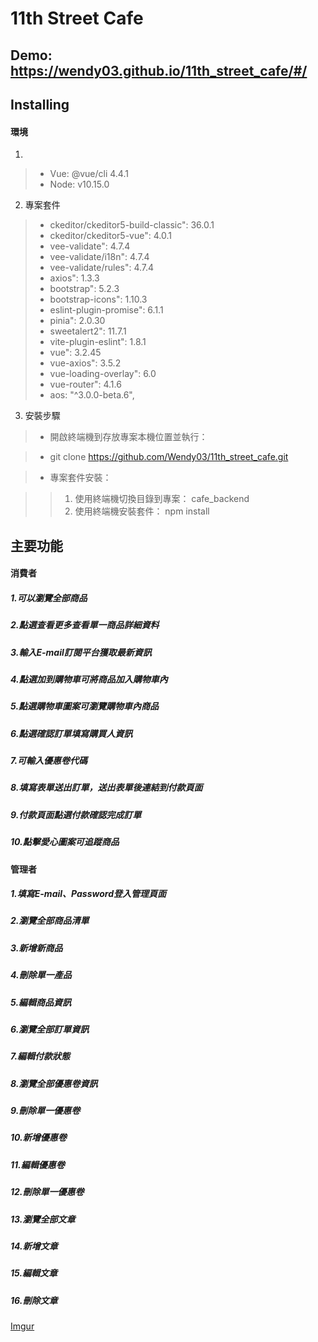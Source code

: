 # 11th Street Cafe

## Demo: https://wendy03.github.io/11th_street_cafe/#/

## Installing

#### 環境

1.  
  > - Vue: @vue/cli 4.4.1
  > - Node: v10.15.0

2.  專案套件
  > - ckeditor/ckeditor5-build-classic": 36.0.1
  > - ckeditor/ckeditor5-vue": 4.0.1
  > - vee-validate": 4.7.4
  >- vee-validate/i18n": 4.7.4
  >- vee-validate/rules": 4.7.4
  >- axios": 1.3.3
  >- bootstrap": 5.2.3
  >- bootstrap-icons": 1.10.3
  >- eslint-plugin-promise": 6.1.1
  >- pinia": 2.0.30
  >- sweetalert2": 11.7.1
  >- vite-plugin-eslint": 1.8.1
  >- vue": 3.2.45
  >- vue-axios": 3.5.2
  >- vue-loading-overlay": 6.0
  >- vue-router": 4.1.6
  >- aos: "^3.0.0-beta.6",

3. 安裝步驟
  > - 開啟終端機到存放專案本機位置並執行：

  > - git clone https://github.com/Wendy03/11th_street_cafe.git

  > - 專案套件安裝：

  > >  1. 使用終端機切換目錄到專案： cafe_backend
  > >  2. 使用終端機安裝套件： npm install



## 主要功能

#### 消費者
##### 1.可以瀏覽全部商品
##### 2.點選查看更多查看單一商品詳細資料
##### 3.輸入E-mail訂閱平台獲取最新資訊
##### 4.點選加到購物車可將商品加入購物車內
##### 5.點選購物車圖案可瀏覽購物車內商品
##### 6.點選確認訂單填寫購買人資訊
##### 7.可輸入優惠卷代碼
##### 8.填寫表單送出訂單，送出表單後連結到付款頁面
##### 9.付款頁面點選付款確認完成訂單
##### 10.點擊愛心圖案可追蹤商品



#### 管理者
##### 1.填寫E-mail、Password登入管理頁面
##### 2.瀏覽全部商品清單
##### 3.新增新商品
##### 4.刪除單一產品
##### 5.編輯商品資訊
##### 6.瀏覽全部訂單資訊
##### 7.編輯付款狀態
##### 8.瀏覽全部優惠卷資訊
##### 9.刪除單一優惠卷
##### 10.新增優惠卷
##### 11.編輯優惠卷
##### 12.刪除單一優惠卷
##### 13.瀏覽全部文章
##### 14.新增文章
##### 15.編輯文章
##### 16.刪除文章

[Imgur](https://imgur.com/rKupr85)
